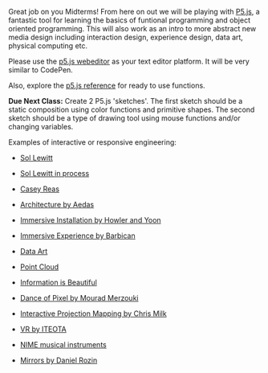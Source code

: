 Great job on you Midterms!  From here on out we will be playing with [P5.js](https://editor.p5js.org/), a fantastic tool for learning the basics of funtional programming and object oriented programming.  This will also work as an intro to more abstract new media design including interaction design, experience design, data art, physical computing etc.

Please use the [p5.js webeditor](https://editor.p5js.org/) as your text editor platform.  It will be very similar to CodePen.

Also, explore the [p5.js reference](https://p5js.org/reference/) for ready to use functions.

**Due Next Class:**
Create 2 P5.js 'sketches'.  The first sketch should be a static composition using color functions and primitive shapes. The second sketch should be a type of drawing tool using mouse functions and/or changing variables.


Examples of interactive or responsive engineering:

* [Sol Lewitt](https://pagethink.com/v/blog-detail/Thoughts-on-Sol-LeWitt-The-Visionary-and-the-Makers/a8/)

* [Sol Lewitt in process](https://www.improvisedlife.com/2015/11/30/sol-lewitts-wall-drawing-797/)

* [Casey Reas](https://vimeo.com/22955812)

* [Architecture by Aedas](https://youtu.be/RU7kXOR94qg)

* [Immersive Installation by Howler and Yoon](http://www.howeleryoon.com/projects/white-noise-white-light)

* [Immersive Experience by Barbican](https://youtu.be/EkvazIZx-F0)

* [Data Art](https://flowingdata.com/tag/new-york-times/)

* [Point Cloud](https://www.nytimes.com/interactive/2018/09/15/world/asia/super-typhoon-mangkhut-ompong-storm.html)

* [Information is Beautiful]()

* [Dance of Pixel by Mourad Merzouki](https://youtu.be/pMuvrDwhp4w)

* [Interactive Projection Mapping by Chris Milk](https://youtu.be/ehjklqL6g84)

* [VR by ITEOTA](https://vimeo.com/140057053)

* [NIME musical instruments](https://youtu.be/JnLylwvWIpE)

* [Mirrors by Daniel Rozin](https://www.youtube.com/watch?v=OYS-hp9VGAg)
